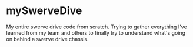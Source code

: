 # mySwerveDive
My entire swerve drive code from scratch. Trying to gather everything I've learned from my team and others to finally try to understand what's going on behind a swerve drive chassis.
